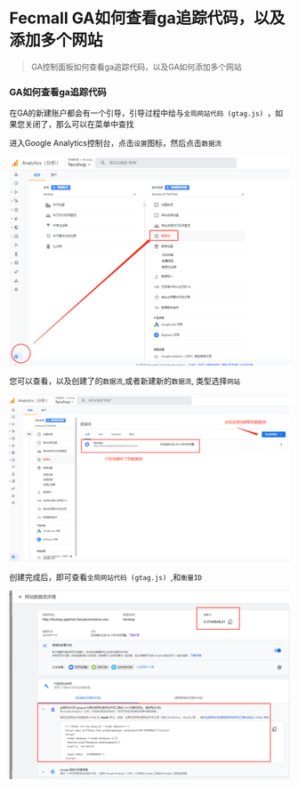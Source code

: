 Fecmall GA如何查看ga追踪代码，以及添加多个网站
===========================

> GA控制面板如何查看ga追踪代码，以及GA如何添加多个网站



###  GA如何查看ga追踪代码

在GA的新建账户都会有一个引导，引导过程中给与`全局网站代码 (gtag.js) `，如果您关闭了，那么可以在菜单中查找

进入Google Analytics控制台，点击`设置`图标，然后点击`数据流`

![](images/s1112.png)

您可以查看，以及创建了的`数据流`,或者新建新的`数据流`, 类型选择`网站`

![](images/s1113.png)


创建完成后，即可查看`全局网站代码 (gtag.js) `,和`衡量ID`

![](images/s1114.png)






















